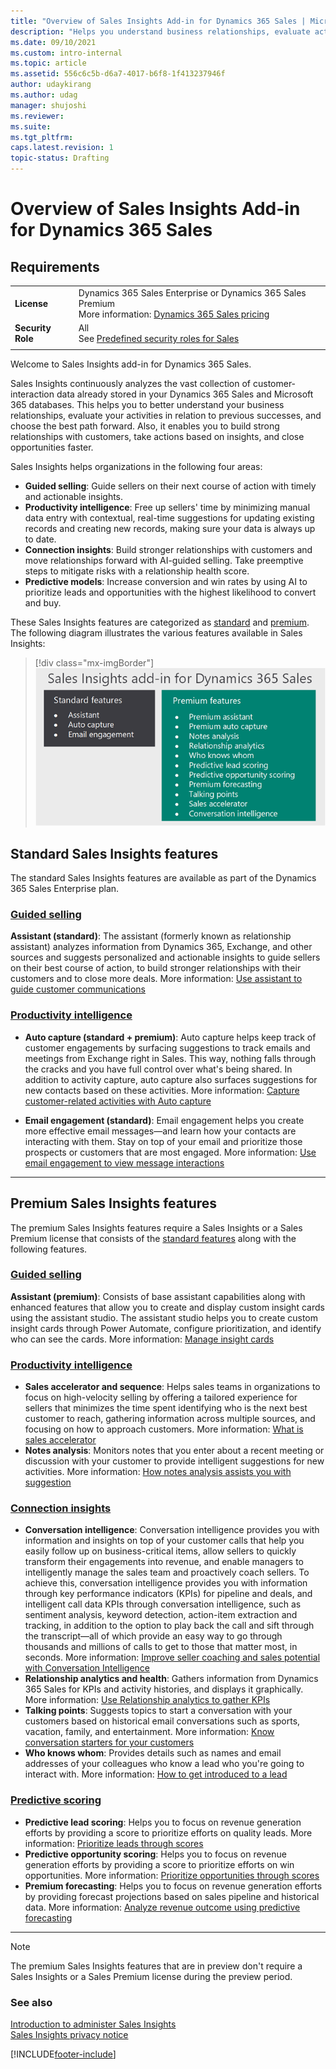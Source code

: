 ```yaml
---
title: "Overview of Sales Insights Add-in for Dynamics 365 Sales | MicrosoftDocs"
description: "Helps you understand business relationships, evaluate activities compared to previous successes, and choose the best path forward using AI-driven insights."
ms.date: 09/10/2021
ms.custom: intro-internal 
ms.topic: article
ms.assetid: 556c6c5b-d6a7-4017-b6f8-1f413237946f
author: udaykirang
ms.author: udag
manager: shujoshi
ms.reviewer: 
ms.suite: 
ms.tgt_pltfrm: 
caps.latest.revision: 1
topic-status: Drafting
---
```

# Overview of Sales Insights Add-in for Dynamics 365 Sales 

## Requirements
|  | |
|-----------------------|---------|
| **License** | Dynamics 365 Sales Enterprise or Dynamics 365 Sales Premium <br>More information: [Dynamics 365 Sales pricing](https://dynamics.microsoft.com/sales/pricing/) |
| **Security Role** | All <br>  See [Predefined security roles for Sales](security-roles-for-sales.md)|
|||


Welcome to Sales Insights add-in for Dynamics 365 Sales.

Sales Insights continuously analyzes the vast collection of customer-interaction data already stored in your Dynamics 365 Sales and Microsoft 365 databases. This helps you to better understand your business relationships, evaluate your activities in relation to previous successes, and choose the best path forward. Also, it enables you to build strong relationships with customers, take actions based on insights, and close opportunities faster.

Sales Insights helps organizations in the following four areas:

-	**Guided selling**: Guide sellers on their next course of action with timely and actionable insights.
-	**Productivity intelligence**: Free up sellers' time by minimizing manual data entry with contextual, real-time suggestions for updating existing records and creating new records, making sure your data is always up to date.
-	**Connection insights**: Build stronger relationships with customers and move relationships forward with AI-guided selling. Take preemptive steps to mitigate risks with a relationship health score.
-	**Predictive models**: Increase conversion and win rates by using AI to prioritize leads and opportunities with the highest likelihood to convert and buy.

These Sales Insights features are categorized as [standard](#standard-sales-insights-features) and [premium](#premium-sales-insights-features). The following diagram illustrates the various features available in Sales Insights: 

> [!div class="mx-imgBorder"]
> ![Sales Insights feature categories](media/si-features-categories.png "Sales Insights feature categories")

## Standard Sales Insights features

The standard Sales Insights features are available as part of the Dynamics 365 Sales Enterprise plan.

### [Guided selling](#tab/std1)

**Assistant (standard)**: The assistant (formerly known as relationship assistant) analyzes information from Dynamics 365, Exchange, and other sources and suggests personalized and actionable insights to guide sellers on their best course of action, to build stronger relationships with their customers and to close more deals. More information: [Use assistant to guide customer communications](assistant.md)

### [Productivity intelligence](#tab/std2)

-	**Auto capture (standard + premium)**: Auto capture helps keep track of customer engagements by surfacing suggestions to track emails and meetings from Exchange right in Sales. This way, nothing falls through the cracks and you have full control over what's being shared. In addition to activity capture, auto capture also surfaces suggestions for new contacts based on these activities. More information: [Capture customer-related activities with Auto capture](auto-capture.md)

-	**Email engagement (standard)**: Email engagement helps you create more effective email messages&mdash;and learn how your contacts are interacting with them. Stay on top of your email and prioritize those prospects or customers that are most engaged. More information: [Use email engagement to view message interactions](email-engagement.md) 

---

## Premium Sales Insights features

The premium Sales Insights features require a Sales Insights or a Sales Premium license that consists of the [standard features](#standard-sales-insights-features) along with the following features.

### [Guided selling](#tab/prim1)

**Assistant (premium)**: Consists of base assistant capabilities along with enhanced features that allow you to create and display custom insight cards using the assistant studio. The assistant studio helps you to create custom insight cards through Power Automate, configure prioritization, and identify who can see the cards. More information: [Manage insight cards](manage-custom-cards-flow.md)

### [Productivity intelligence](#tab/prim2)

-	**Sales accelerator and sequence**: Helps sales teams in organizations to focus on high-velocity selling by offering a tailored experience for sellers that minimizes the time spent identifying who is the next best customer to reach, gathering information across multiple sources, and focusing on how to approach customers. More information: [What is sales accelerator](sales-accelerator-intro.md)    
-	**Notes analysis**: Monitors notes that you enter about a recent meeting or discussion with your customer to provide intelligent suggestions for new activities. More information: [How notes analysis assists you with suggestion](notes-analysis.md)

### [Connection insights](#tab/prim3)

-	**Conversation intelligence**: Conversation intelligence provides you with information and insights on top of your customer calls that help you easily follow up on business-critical items, allow sellers to quickly transform their engagements into revenue, and enable managers to intelligently manage the sales team and proactively coach sellers. To achieve this, conversation intelligence provides you with information through key performance indicators (KPIs) for pipeline and deals, and intelligent call data KPIs through conversation intelligence, such as sentiment analysis, keyword detection, action-item extraction and tracking, in addition to the option to play back the call and sift through the transcript&mdash;all of which provide an easy way to go through thousands and millions of calls to get to those that matter most, in seconds. More information: [Improve seller coaching and sales potential with Conversation Intelligence](dynamics365-sales-insights-app.md)    
-	**Relationship analytics and health**: Gathers information from Dynamics 365 Sales for KPIs and activity histories, and displays it graphically. More information: [Use Relationship analytics to gather KPIs](relationship-analytics.md)    
-	**Talking points**: Suggests topics to start a conversation with your customers based on historical email conversations such as sports, vacation, family, and entertainment. More information: [Know conversation starters for your customers](talking-points.md)   
-	**Who knows whom**: Provides details such as names and email addresses of your colleagues who know a lead who you're going to interact with. More information: [How to get introduced to a lead](who-knows-whom.md)

### [Predictive scoring](#tab/prim4)

-	**Predictive lead scoring**: Helps you to focus on revenue generation efforts by providing a score to prioritize efforts on quality leads. More information: [Prioritize leads through scores](work-predictive-lead-scoring.md)   
-	**Predictive opportunity scoring**: Helps you to focus on revenue generation efforts by providing a score to prioritize efforts on win opportunities. More information: [Prioritize opportunities through scores](work-predictive-opportunity-scoring.md)  
-	**Premium forecasting**: Helps you to focus on revenue generation efforts by providing forecast projections based on sales pipeline and historical data. More information: [Analyze revenue outcome using predictive forecasting](analyze-revenue-outcome-using-predictive-forecasting.md)

---

> [!NOTE]
> The premium Sales Insights features that are in preview don't require a Sales Insights or a Sales Premium license during the preview period.

### See also

[Introduction to administer Sales Insights](../sales/intro-admin-guide-sales-insights.md)  
[Sales Insights privacy notice](privacy-notice.md)


[!INCLUDE[footer-include](../includes/footer-banner.md)]
